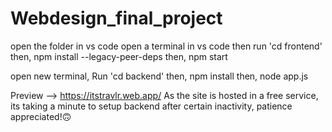 # Webdesign_final_project

open the folder in vs code
open a terminal in vs code
then run 'cd frontend'
then,  npm install --legacy-peer-deps
then, npm start

open new terminal,
Run 'cd backend'
then, npm install
then, node app.js

Preview --> https://itstravlr.web.app/
As the site is hosted in a free service, its taking a minute to setup backend after certain inactivity, patience appreciated!🙃 
